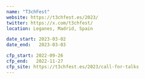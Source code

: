 ```yaml
---
name: "T3chFest"
website: https://t3chfest.es/2023/
twitter: https://x.com/t3chfest/
location: Leganes, Madrid, Spain

date_start: 2023-03-02
date_end:   2023-03-03

cfp_start: 2022-09-26
cfp_end:   2022-11-27
cfp_site: https://t3chfest.es/2023/call-for-talks
---
```

